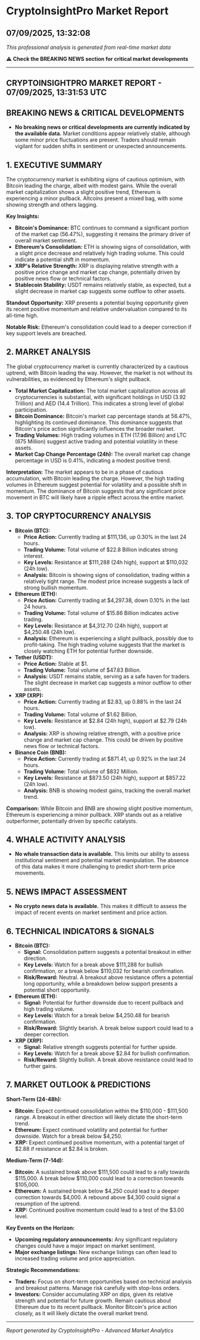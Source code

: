 # CryptoInsightPro Market Report
## 07/09/2025, 13:32:08

*This professional analysis is generated from real-time market data*

⚠️ **Check the BREAKING NEWS section for critical market developments**

---

## CRYPTOINSIGHTPRO MARKET REPORT - 07/09/2025, 13:31:53 UTC

## BREAKING NEWS & CRITICAL DEVELOPMENTS

*   **No breaking news or critical developments are currently indicated by the available data.** Market conditions appear relatively stable, although some minor price fluctuations are present. Traders should remain vigilant for sudden shifts in sentiment or unexpected announcements.

## 1. EXECUTIVE SUMMARY

The cryptocurrency market is exhibiting signs of cautious optimism, with Bitcoin leading the charge, albeit with modest gains. While the overall market capitalization shows a slight positive trend, Ethereum is experiencing a minor pullback. Altcoins present a mixed bag, with some showing strength and others lagging.

**Key Insights:**

*   **Bitcoin's Dominance:** BTC continues to command a significant portion of the market cap (56.47%), suggesting it remains the primary driver of overall market sentiment.
*   **Ethereum's Consolidation:** ETH is showing signs of consolidation, with a slight price decrease and relatively high trading volume. This could indicate a potential shift in momentum.
*   **XRP's Relative Strength:** XRP is displaying relative strength with a positive price change and market cap change, potentially driven by positive news flow or technical factors.
*   **Stablecoin Stability:** USDT remains relatively stable, as expected, but a slight decrease in market cap suggests some outflow to other assets.

**Standout Opportunity:** XRP presents a potential buying opportunity given its recent positive momentum and relative undervaluation compared to its all-time high.

**Notable Risk:** Ethereum's consolidation could lead to a deeper correction if key support levels are breached.

## 2. MARKET ANALYSIS

The global cryptocurrency market is currently characterized by a cautious uptrend, with Bitcoin leading the way. However, the market is not without its vulnerabilities, as evidenced by Ethereum's slight pullback.

*   **Total Market Capitalization:** The total market capitalization across all cryptocurrencies is substantial, with significant holdings in USD (3.92 Trillion) and AED (14.4 Trillion). This indicates a strong level of global participation.
*   **Bitcoin Dominance:** Bitcoin's market cap percentage stands at 56.47%, highlighting its continued dominance. This dominance suggests that Bitcoin's price action significantly influences the broader market.
*   **Trading Volumes:** High trading volumes in ETH (17.96 Billion) and LTC (675 Million) suggest active trading and potential volatility in these assets.
*   **Market Cap Change Percentage (24h):** The overall market cap change percentage in USD is 0.41%, indicating a modest positive trend.

**Interpretation:** The market appears to be in a phase of cautious accumulation, with Bitcoin leading the charge. However, the high trading volumes in Ethereum suggest potential for volatility and a possible shift in momentum. The dominance of Bitcoin suggests that any significant price movement in BTC will likely have a ripple effect across the entire market.

## 3. TOP CRYPTOCURRENCY ANALYSIS

*   **Bitcoin (BTC):**
    *   **Price Action:** Currently trading at $111,136, up 0.30% in the last 24 hours.
    *   **Trading Volume:** Total volume of $22.8 Billion indicates strong interest.
    *   **Key Levels:** Resistance at $111,288 (24h high), support at $110,032 (24h low).
    *   **Analysis:** Bitcoin is showing signs of consolidation, trading within a relatively tight range. The modest price increase suggests a lack of strong bullish momentum.
*   **Ethereum (ETH):**
    *   **Price Action:** Currently trading at $4,297.38, down 0.10% in the last 24 hours.
    *   **Trading Volume:** Total volume of $15.86 Billion indicates active trading.
    *   **Key Levels:** Resistance at $4,312.70 (24h high), support at $4,250.48 (24h low).
    *   **Analysis:** Ethereum is experiencing a slight pullback, possibly due to profit-taking. The high trading volume suggests that the market is closely watching ETH for potential further downside.
*   **Tether (USDT):**
    *   **Price Action:** Stable at $1.
    *   **Trading Volume:** Total volume of $47.83 Billion.
    *   **Analysis:** USDT remains stable, serving as a safe haven for traders. The slight decrease in market cap suggests a minor outflow to other assets.
*   **XRP (XRP):**
    *   **Price Action:** Currently trading at $2.83, up 0.88% in the last 24 hours.
    *   **Trading Volume:** Total volume of $1.62 Billion.
    *   **Key Levels:** Resistance at $2.84 (24h high), support at $2.79 (24h low).
    *   **Analysis:** XRP is showing relative strength, with a positive price change and market cap change. This could be driven by positive news flow or technical factors.
*   **Binance Coin (BNB):**
    *   **Price Action:** Currently trading at $871.41, up 0.92% in the last 24 hours.
    *   **Trading Volume:** Total volume of $832 Million.
    *   **Key Levels:** Resistance at $873.50 (24h high), support at $857.22 (24h low).
    *   **Analysis:** BNB is showing modest gains, tracking the overall market trend.

**Comparison:** While Bitcoin and BNB are showing slight positive momentum, Ethereum is experiencing a minor pullback. XRP stands out as a relative outperformer, potentially driven by specific catalysts.

## 4. WHALE ACTIVITY ANALYSIS

*   **No whale transaction data is available.** This limits our ability to assess institutional sentiment and potential market manipulation. The absence of this data makes it more challenging to predict short-term price movements.

## 5. NEWS IMPACT ASSESSMENT

*   **No crypto news data is available.** This makes it difficult to assess the impact of recent events on market sentiment and price action.

## 6. TECHNICAL INDICATORS & SIGNALS

*   **Bitcoin (BTC):**
    *   **Signal:** Consolidation pattern suggests a potential breakout in either direction.
    *   **Key Levels:** Watch for a break above $111,288 for bullish confirmation, or a break below $110,032 for bearish confirmation.
    *   **Risk/Reward:** Neutral. A breakout above resistance offers a potential long opportunity, while a breakdown below support presents a potential short opportunity.
*   **Ethereum (ETH):**
    *   **Signal:** Potential for further downside due to recent pullback and high trading volume.
    *   **Key Levels:** Watch for a break below $4,250.48 for bearish confirmation.
    *   **Risk/Reward:** Slightly bearish. A break below support could lead to a deeper correction.
*   **XRP (XRP):**
    *   **Signal:** Relative strength suggests potential for further upside.
    *   **Key Levels:** Watch for a break above $2.84 for bullish confirmation.
    *   **Risk/Reward:** Slightly bullish. A break above resistance could lead to further gains.

## 7. MARKET OUTLOOK & PREDICTIONS

**Short-Term (24-48h):**

*   **Bitcoin:** Expect continued consolidation within the $110,000 - $111,500 range. A breakout in either direction will likely dictate the short-term trend.
*   **Ethereum:** Expect continued volatility and potential for further downside. Watch for a break below $4,250.
*   **XRP:** Expect continued positive momentum, with a potential target of $2.88 if resistance at $2.84 is broken.

**Medium-Term (7-14d):**

*   **Bitcoin:** A sustained break above $111,500 could lead to a rally towards $115,000. A break below $110,000 could lead to a correction towards $105,000.
*   **Ethereum:** A sustained break below $4,250 could lead to a deeper correction towards $4,000. A rebound above $4,300 could signal a resumption of the uptrend.
*   **XRP:** Continued positive momentum could lead to a test of the $3.00 level.

**Key Events on the Horizon:**

*   **Upcoming regulatory announcements:** Any significant regulatory changes could have a major impact on market sentiment.
*   **Major exchange listings:** New exchange listings can often lead to increased trading volume and price appreciation.

**Strategic Recommendations:**

*   **Traders:** Focus on short-term opportunities based on technical analysis and breakout patterns. Manage risk carefully with stop-loss orders.
*   **Investors:** Consider accumulating XRP on dips, given its relative strength and potential for future growth. Remain cautious about Ethereum due to its recent pullback. Monitor Bitcoin's price action closely, as it will likely dictate the overall market trend.


---

*Report generated by CryptoInsightPro - Advanced Market Analytics*